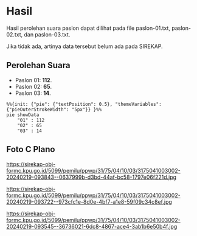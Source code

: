 # Hasil

Hasil perolehan suara paslon dapat dilihat pada file paslon-01.txt, paslon-02.txt, dan paslon-03.txt.

Jika tidak ada, artinya data tersebut belum ada pada SIREKAP.

## Perolehan Suara

 * Paslon 01: **112**.
 * Paslon 02: **65**.
 * Paslon 03: **14**.

```mermaid
%%{init: {"pie": {"textPosition": 0.5}, "themeVariables": {"pieOuterStrokeWidth": "5px"}} }%%
pie showData
    "01" : 112
    "02" : 65
    "03" : 14
```
## Foto C Plano

https://sirekap-obj-formc.kpu.go.id/5099/pemilu/ppwp/31/75/04/10/03/3175041003002-20240219-093843--0637999b-d3bd-44af-bc58-1797e06f221d.jpg

https://sirekap-obj-formc.kpu.go.id/5099/pemilu/ppwp/31/75/04/10/03/3175041003002-20240219-093722--973cfc1e-8d0e-4bf7-a1e8-59f09c34c8ef.jpg

https://sirekap-obj-formc.kpu.go.id/5099/pemilu/ppwp/31/75/04/10/03/3175041003002-20240219-093545--36736021-6dc8-4867-ace4-3ab1b6e50b4f.jpg
